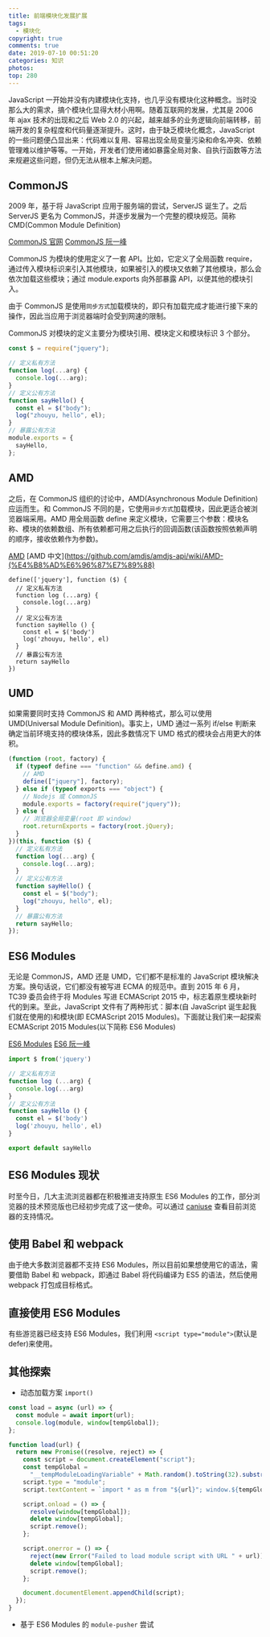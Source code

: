 ```yaml
---
title: 前端模块化发展扩展
tags:
  - 模块化
copyright: true
comments: true
date: 2019-07-10 00:51:20
categories: 知识
photos:
top: 280
---
```


JavaScript 一开始并没有内建模块化支持，也几乎没有模块化这种概念。当时没那么大的需求，搞个模块化显得大材小用啊。随着互联网的发展，尤其是 2006 年 ajax 技术的出现和之后 Web 2.0 的兴起，越来越多的业务逻辑向前端转移，前端开发的复杂程度和代码量逐渐提升。这时，由于缺乏模块化概念，JavaScript 的一些问题便凸显出来：代码难以复用、容易出现全局变量污染和命名冲突、依赖管理难以维护等等。一开始，开发者们使用诸如暴露全局对象、自执行函数等方法来规避这些问题，但仍无法从根本上解决问题。

<!-- more -->

## CommonJS

2009 年，基于将 JavaScript 应用于服务端的尝试，ServerJS 诞生了。之后 ServerJS 更名为 CommonJS，并逐步发展为一个完整的模块规范。简称 CMD(Common Module Definition)

[CommonJS 官网](http://www.commonjs.org/)
[CommonJS 阮一峰](http://javascript.ruanyifeng.com/nodejs/module.html)

CommonJS 为模块的使用定义了一套 API。比如，它定义了全局函数 require，通过传入模块标识来引入其他模块，如果被引入的模块又依赖了其他模块，那么会依次加载这些模块；通过 module.exports 向外部暴露 API，以便其他的模块引入。

由于 CommonJS 是使用`同步方式`加载模块的，即只有加载完成才能进行接下来的操作，因此当应用于浏览器端时会受到网速的限制。

CommonJS 对模块的定义主要分为模块引用、模块定义和模块标识 3 个部分。

```js
const $ = require("jquery");

// 定义私有方法
function log(...arg) {
  console.log(...arg);
}
// 定义公有方法
function sayHello() {
  const el = $("body");
  log("zhouyu, hello", el);
}
// 暴露公有方法
module.exports = {
  sayHello,
};
```

## AMD

之后，在 CommonJS 组织的讨论中，AMD(Asynchronous Module Definition)应运而生。和 CommonJS 不同的是，它使用`异步方式`加载模块，因此更适合被浏览器端采用。AMD 用全局函数 define 来定义模块，它需要三个参数：模块名称、模块的依赖数组、所有依赖都可用之后执行的回调函数(该函数按照依赖声明的顺序，接收依赖作为参数)。

[AMD](https://github.com/amdjs/amdjs-api/wiki/AMD)
[AMD 中文](https://github.com/amdjs/amdjs-api/wiki/AMD-(%E4%B8%AD%E6%96%87%E7%89%88)

```JS
define(['jquery'], function ($) {
  // 定义私有方法
  function log (...arg) {
    console.log(...arg)
  }
  // 定义公有方法
  function sayHello () {
    const el = $('body')
    log('zhouyu, hello', el)
  }
  // 暴露公有方法
  return sayHello
})
```

## UMD

如果需要同时支持 CommonJS 和 AMD 两种格式，那么可以使用 UMD(Universal Module Definition)。事实上，UMD 通过一系列 if/else 判断来确定当前环境支持的模块体系，因此多数情况下 UMD 格式的模块会占用更大的体积。

```js
(function (root, factory) {
  if (typeof define === "function" && define.amd) {
    // AMD
    define(["jquery"], factory);
  } else if (typeof exports === "object") {
    // Nodejs 或 CommonJS
    module.exports = factory(require("jquery"));
  } else {
    // 浏览器全局变量(root 即 window)
    root.returnExports = factory(root.jQuery);
  }
})(this, function ($) {
  // 定义私有方法
  function log(...arg) {
    console.log(...arg);
  }
  // 定义公有方法
  function sayHello() {
    const el = $("body");
    log("zhouyu, hello", el);
  }
  // 暴露公有方法
  return sayHello;
});
```

## ES6 Modules

无论是 CommonJS，AMD 还是 UMD，它们都不是标准的 JavaScript 模块解决方案。换句话说，它们都没有被写进 ECMA 的规范中。直到 2015 年 6 月，TC39 委员会终于将 Modules 写进 ECMAScript 2015 中，标志着原生模块新时代的到来。至此，JavaScript 文件有了两种形式：脚本(自 JavaScript 诞生起我们就在使用的)和模块(即 ECMAScript 2015 Modules)。下面就让我们来一起探索 ECMAScript 2015 Modules(以下简称 ES6 Modules)

[ES6 Modules](http://www.ecma-international.org/ecma-262/6.0/#sec-modules)
[ES6 阮一峰](http://es6.ruanyifeng.com/#docs/module)

```js
import $ from('jquery')

// 定义私有方法
function log (...arg) {
  console.log(...arg)
}
// 定义公有方法
function sayHello () {
  const el = $('body')
  log('zhouyu, hello', el)
}

export default sayHello
```

## ES6 Modules 现状

时至今日，几大主流浏览器都在积极推进支持原生 ES6 Modules 的工作，部分浏览器的技术预览版也已经初步完成了这一使命。可以通过 [caniuse](https://caniuse.com/#search=module) 查看目前浏览器的支持情况。

## 使用 Babel 和 webpack

由于绝大多数浏览器都不支持 ES6 Modules，所以目前如果想使用它的语法，需要借助 Babel 和 webpack，即通过 Babel 将代码编译为 ES5 的语法，然后使用 webpack 打包成目标格式。

## 直接使用 ES6 Modules

有些游览器已经支持 ES6 Modules，我们利用 `<script type="module">`(默认是 defer)来使用。

## 其他探索

- 动态加载方案 `import()`

```js
const load = async (url) => {
  const module = await import(url);
  console.log(module, window[tempGlobal]);
};
```

```js
function load(url) {
  return new Promise((resolve, reject) => {
    const script = document.createElement("script");
    const tempGlobal =
      "__tempModuleLoadingVariable" + Math.random().toString(32).substring(2);
    script.type = "module";
    script.textContent = `import * as m from "${url}"; window.${tempGlobal} = m;`;

    script.onload = () => {
      resolve(window[tempGlobal]);
      delete window[tempGlobal];
      script.remove();
    };

    script.onerror = () => {
      reject(new Error("Failed to load module script with URL " + url));
      delete window[tempGlobal];
      script.remove();
    };

    document.documentElement.appendChild(script);
  });
}
```

- 基于 ES6 Modules 的 `module-pusher` 尝试
